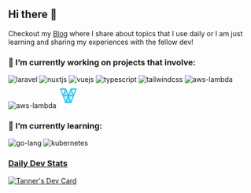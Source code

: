 ## Hi there 👋

Checkout my [Blog](https://tannercampbell.com) where I share about topics that I use daily or I am just learning and sharing my experiences with the fellow dev!

### 🔭 I’m currently working on projects that involve:
<p align="left">
  <img src='https://www.vectorlogo.zone/logos/laravel/laravel-ar21.svg' alt="laravel" />
  <img src="https://www.vectorlogo.zone/logos/nuxtjs/nuxtjs-ar21.svg" alt="nuxtjs" />
  <img src="https://www.vectorlogo.zone/logos/vuejs/vuejs-ar21.svg" alt="vuejs" />
  <img src="https://www.vectorlogo.zone/logos/typescriptlang/typescriptlang-icon.svg" alt="typescript" />
  <img src="https://www.vectorlogo.zone/logos/tailwindcss/tailwindcss-ar21.svg" alt="tailwindcss" />
  <img src="https://www.vectorlogo.zone/logos/amazon_awslambda/amazon_awslambda-ar21.svg" alt="aws-lambda" />
  <img src="https://www.vectorlogo.zone/logos/docker/docker-icon.svg" alt="aws-lambda" />
  <img src="https://github.com/vscode-icons/vscode-icons/blob/master/icons/file_type_vapor.svg" alt="laravel-vapor" width="40" height="50" />
</p>

### 🌱 I’m currently learning:
<p align="left">
  <img src='https://www.vectorlogo.zone/logos/golang/golang-ar21.svg' alt="go-lang" />
  <img src="https://www.vectorlogo.zone/logos/kubernetes/kubernetes-ar21.svg" alt="kubernetes" />
</p>

### [Daily Dev Stats](https://app.daily.dev/tcamp)
<p align="left">
  <a href="https://app.daily.dev/tcamp">
    <img src="https://api.daily.dev/devcards/58bf24fdb2774c8788c1ad9cc67ed0f2.png?r=fwe" width="400" alt="Tanner's Dev Card"/>
  </a>
</p>

